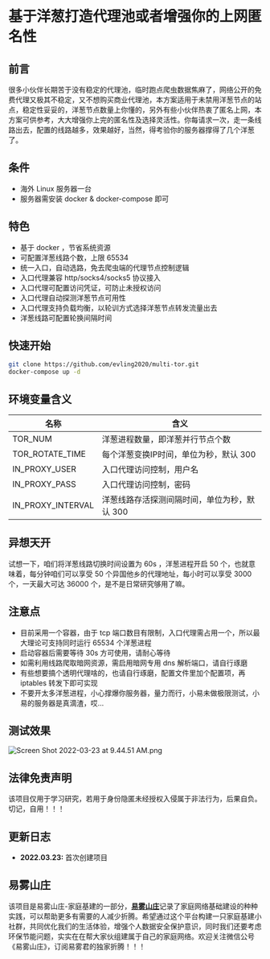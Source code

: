 # 基于洋葱打造代理池或者增强你的上网匿名性

## 前言
很多小伙伴长期苦于没有稳定的代理池，临时跑点爬虫数据焦麻了，网络公开的免费代理又极其不稳定，又不想购买商业代理池，本方案适用于未禁用洋葱节点的站点，稳定性妥妥的，洋葱节点数量上你懂的，另外有些小伙伴热衷了匿名上网，本方案可供参考，大大增强你上完的匿名性及选择灵活性。你每请求一次，走一条线路出去，配置的线路越多，效果越好，当然，得考验你的服务器撑得了几个洋葱了。
 
## 条件
- 海外 Linux 服务器一台
- 服务器需安装 docker & docker-compose 即可

## 特色

- 基于 docker ，节省系统资源
- 可配置洋葱线路个数，上限 65534
- 统一入口，自动选路，免去爬虫端的代理节点控制逻辑
- 入口代理兼容 http/socks4/socks5 协议接入
- 入口代理可配置访问凭证，可防止未授权访问
- 入口代理自动探测洋葱节点可用性
- 入口代理支持负载均衡，以轮训方式选择洋葱节点转发流量出去
- 洋葱线路可配置轮换间隔时间

## 快速开始
```bash
git clone https://github.com/evling2020/multi-tor.git
docker-compose up -d
```

## 环境变量含义
|名称|含义|
|---|---|
|TOR_NUM|洋葱进程数量，即洋葱并行节点个数|
|TOR_ROTATE_TIME|每个洋葱变换IP时间，单位为秒，默认 300|
|IN_PROXY_USER|入口代理访问控制，用户名|
|IN_PROXY_PASS|入口代理访问控制，密码|
|IN_PROXY_INTERVAL|洋葱线路存活探测间隔时间，单位为秒，默认 300|

## 异想天开
试想一下，咱们将洋葱线路切换时间设置为 60s ，洋葱进程开启 50 个，也就意味着，每分钟咱们可以享受 50 个异国他乡的代理地址，每小时可以享受 3000 个，一天最大可达 36000 个，是不是日常研究够用了嘛。

## 注意点
- 目前采用一个容器，由于 tcp 端口数目有限制，入口代理需占用一个，所以最大理论可支持同时运行 65534 个洋葱进程
- 启动容器后需要等待 30s 方可使用，请耐心等待
- 如需利用线路爬取暗网资源，需启用暗网专用 dns 解析端口，请自行琢磨
- 有些想要搞个透明代理啥的，也请自行琢磨，配置文件里加个配置项，再 iptables 转发下即可实现
- 不要开太多洋葱进程，小心撑爆你服务器，量力而行，小易未做极限测试，小易的服务器是真滴渣，哎...

## 测试效果


![Screen Shot 2022-03-23 at 9.44.51 AM.png](./images/Screen%20Shot%202022-03-23%20at%209.44.51%20AM.png)


## 法律免责声明
该项目仅用于学习研究，若用于身份隐匿未经授权入侵属于非法行为，后果自负。切记，自用！！！

## 更新日志
- **2022.03.23:** 首次创建项目

## 易雾山庄

该项目是易雾山庄-家庭基建的一部分，[**易雾山庄**](https://www.evling.tech)记录了家庭网络基础建设的种种实践，可以帮助更多有需要的人减少折腾。希望通过这个平台构建一只家庭基建小社群，共同优化我们的生活体验，增强个人数据安全保护意识，同时我们还要考虑环保节能问题，实实在在帮大家伙组建属于自己的家庭网络。欢迎关注微信公号《易雾山庄》，订阅易雾君的独家折腾！！！
